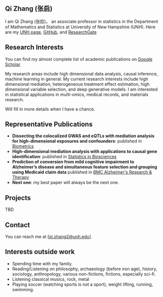 ## Qi Zhang (张启)
I am Qi Zhang (张启)， an associate professor in statistics in the Department of Mathematics and Statistics at University of New Hampshire (UNH).
Here are my [UNH page](https://ceps.unh.edu/person/qi-zhang), [GitHub](https://github.com/QiZhangStat), and [ResearchGate](https://www.researchgate.net/profile/Qi-Zhang-162)
 

## Research Interests
You can find my almost complete list of academic publications on [Google Scholar](https://scholar.google.com/citations?hl=en&user=-dByskMAAAAJ)

My research areas include high dimensional data analysis, causal inference, machine learning in general. My current research interests include high dimensional mediation, heterogeneous treatment effect estimation, high dimensional variable selection, and deep generative models. I am interested in statistical applications in multi-omics, medical records, and materials research. 

Will fill in more details when I have a chance.

## Representative Publications

- **Dissecting the colocalized GWAS and eQTLs with mediation analysis for high-dimensional exposures and confounders**: published in [Biometrics](https://academic.oup.com/biometrics/article-abstract/80/2/ujae050/7683020)
- **High-dimensional mediation analysis with applications to causal gene identification**: published in [Statistics in Biosciences](https://link.springer.com/article/10.1007/s12561-021-09328-0)
- **Prediction of conversion from mild cognitive impairment to Alzheimer’s disease and simultaneous feature selection and grouping using Medicaid claim data** published in [BMC Alzheimer's Research & Therapy](https://link.springer.com/article/10.1186/s13195-024-01421-y)
- **Next one**: my best paper will always be the next one.

## Projects
TBD

## Contact
You can reach me at [qi.zhang2@unh.edu].

## Interests outside work
- Spending time with my family.
- Reading/Listening on philosophy, archaeology (before iron age), history, sociology, anthropology, various non-fictions, fictions, especially sci-fi.
- Listening classical musics, rock, metal
- Playing soccer (watching sports is not a sport), weight lifting, running, swimming.
